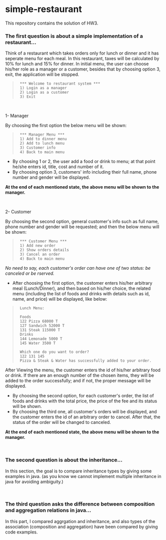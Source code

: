 # simple-restaurant
This repository contains the solution of HW3.

### The first question is about a simple implementation of a restaurant...  
Think of a restaurant which takes orders only for lunch or dinner and it has seperate menu for each meal. In this restaurant, taxes will be calculated by 10% for lunch and 15% for dinner. In initial menu, the user can choose his/her role as a manager or a customer, besides that by choosing option 3, exit, the application will be stopped.


>      *** Welcome to restaurant system ***
>      1) Login as a manager
>      2) Login as a customer
>      3) Exit

<br/>

1- Manager

By choosing the first option the below menu will be shown:
>      *** Manager Menu ***
>      1) Add to dinner menu
>      2) Add to lunch menu
>      3) Customer info
>      4) Back to main menu

- By choosing 1 or 2, the user add a food or drink to menu; at that point he/she enters id, title, cost and number of it.
- By choosing option 3, customers' info including their full name, phone number and gender will be displayed.

**At the end of each mentioned state, the above menu will be shown to the manager.**

<br/>

2- Customer

By choosing the second option, general customer's info such as full name, phone number and gender will be requested; and then the below menu will be shown:
>      *** Customer Menu ***
>      1) Add new order
>      2) Show orders details
>      3) Cancel an order
>      4) Back to main menu
*No need to say, each customer's order can have one of two status: be canceled or be rserved.*

- After choosing the first option, the customer enters his/her arbitrary meal (Lunch/Dinner), and then based on his/her choice, the related menu (including the list of foods and drinks with details such as id, name, and price) will be displayed, like below:
>      Lunch Menu:
>      
>      Foods
>      122 Pizza 68000 T
>      127 Sandwich 52000 T
>      131 Steak 115000 T
>      Drinks
>      144 Lemonade 5000 T
>      145 Water 3500 T
>      
>      Which one do you want to order?
>      122 131 145
>      Pizza & Steak & Water has successfully added to your order.

After Viewing the menu, the customer enters the id of his/her arbitrary food or drink. If there are an enough number of the chosen items, they will be added to the order successfully; and if not, the proper message will be displayed.
- By choosing the second option, for each customer's order, the list of foods and drinks with the total price, the price of the fee and its status will be shown.
- By choosing the third one, all customer's orders will be displayed, and the customer enters the id of an arbitrary order to cancel. After that, the status of the order will be changed to canceled.

**At the end of each mentioned state, the above menu will be shown to the manager.**

<br/>

### The second question is about the inheritance...
In this section, the goal is to compare inheritance types by giving some examples in java. (as you know we cannot implement multiple inheritance in java for avoiding ambiguity.)

<br/>

### The third question asks the difference between composition and aggregation relations in java...
In this part, I compared aggrgation and inheritance, and also types of the association (composition and aggregation) have been compared by giving code examples.
